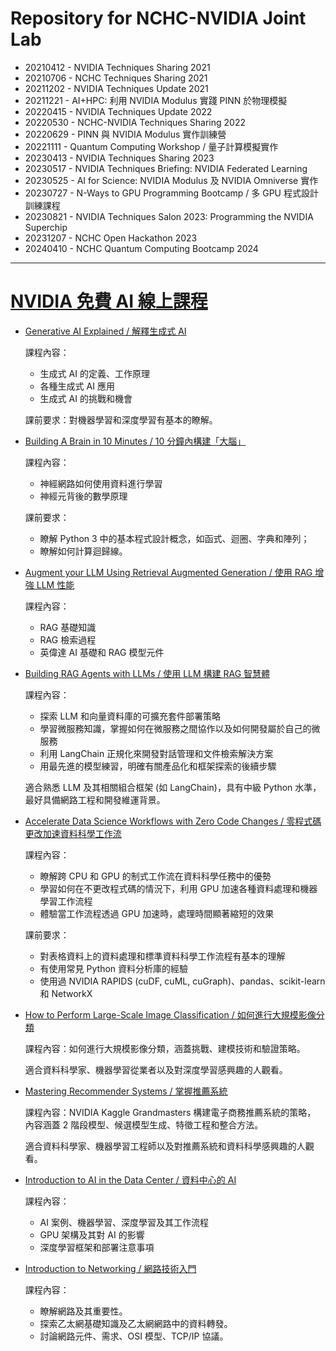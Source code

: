 # Repository for NCHC-NVIDIA Joint Lab

 -  20210412 - NVIDIA Techniques Sharing 2021
 -  20210706 - NCHC Techniques Sharing 2021
 -  20211202 - NVIDIA Techniques Update 2021
 -  20211221 - AI+HPC: 利用 NVIDIA Modulus 實踐 PINN 於物理模擬
 -  20220415 - NVIDIA Techniques Update 2022
 -  20220530 - NCHC-NVIDIA Techniques Sharing 2022
 -  20220629 - PINN 與 NVIDIA Modulus 實作訓練營
 -  20221111 - Quantum Computing Workshop / 量子計算模擬實作
 -  20230413 - NVIDIA Techniques Sharing 2023
 -  20230517 - NVIDIA Techniques Briefing: NVIDIA Federated Learning
 -  20230525 - AI for Science: NVIDIA Modulus 及 NVIDIA Omniverse 實作
 -  20230727 - N-Ways to GPU Programming Bootcamp / 多 GPU 程式設計訓練課程
 -  20230821 - NVIDIA Techniques Salon 2023: Programming the NVIDIA Superchip
 -  20231207 - NCHC Open Hackathon 2023
 -  20240410 - NCHC Quantum Computing Bootcamp 2024

---

# [NVIDIA 免費 AI 線上課程](https://twitter.com/heyshrutimishra/status/1771206798881825005)

 -  [Generative AI Explained / 解釋生成式 AI](https://learn.nvidia.com/courses/course-detail?course_id=course-v1:DLI+S-FX-07+V1)

    課程內容：
     -  生成式 AI 的定義、工作原理
     -  各種生成式 AI 應用
     -  生成式 AI 的挑戰和機會

    課前要求：對機器學習和深度學習有基本的瞭解。

 -  [Building A Brain in 10 Minutes / 10 分鐘內構建「大腦」](https://learn.nvidia.com/courses/course-detail?course_id=course-v1:DLI+T-FX-01+V1)

    課程內容：
     -  神經網路如何使用資料進行學習
     -  神經元背後的數學原理

    課前要求：
     -  瞭解 Python 3 中的基本程式設計概念，如函式、迴圈、字典和陣列；
     -  瞭解如何計算迴歸線。

 -  [Augment your LLM Using Retrieval Augmented Generation / 使用 RAG 增強 LLM 性能](https://learn.nvidia.com/courses/course-detail?course_id=course-v1:NVIDIA+S-FX-16+v1)

    課程內容：
     -  RAG 基礎知識
     -  RAG 檢索過程
     -  英偉達 AI 基礎和 RAG 模型元件

 -  [Building RAG Agents with LLMs / 使用 LLM 構建 RAG 智慧體](https://learn.nvidia.com/courses/course-detail?course_id=course-v1:DLI+S-FX-15+V1)

    課程內容：
     -  探索 LLM 和向量資料庫的可擴充套件部署策略
     -  學習微服務知識，掌握如何在微服務之間協作以及如何開發屬於自己的微服務
     -  利用 LangChain 正規化來開發對話管理和文件檢索解決方案
     -  用最先進的模型練習，明確有關產品化和框架探索的後續步驟

    適合熟悉 LLM 及其相關組合框架 (如 LangChain)，具有中級 Python 水準，最好具備網路工程和開發維運背景。

 -  [Accelerate Data Science Workflows with Zero Code Changes / 零程式碼更改加速資料科學工作流](https://learn.nvidia.com/courses/course-detail?course_id=course-v1:DLI+T-DS-03+V1)

    課程內容：
     -  瞭解跨 CPU 和 GPU 的制式工作流在資料科學任務中的優勢
     -  學習如何在不更改程式碼的情況下，利用 GPU 加速各種資料處理和機器學習工作流程
     -  體驗當工作流程透過 GPU 加速時，處理時間顯著縮短的效果

    課前要求：
     -  對表格資料上的資料處理和標準資料科學工作流程有基本的理解
     -  有使用常見 Python 資料分析庫的經驗
     -  使用過 NVIDIA RAPIDS (cuDF, cuML, cuGraph)、pandas、scikit-learn 和 NetworkX
    
 -  [How to Perform Large-Scale Image Classification / 如何進行大規模影像分類](https://www.classcentral.com/course/youtube-grandmaster-series-how-to-perform-large-scale-image-classification-130184)

    課程內容：如何進行大規模影像分類，涵蓋挑戰、建模技術和驗證策略。

    適合資料科學家、機器學習從業者以及對深度學習感興趣的人觀看。

 -  [Mastering Recommender Systems / 掌握推薦系統](https://www.classcentral.com/course/youtube-grandmaster-series-mastering-recommender-systems-184298)

    課程內容：NVIDIA Kaggle Grandmasters 構建電子商務推薦系統的策略， 內容涵蓋 2 階段模型、候選模型生成、特徵工程和整合方法。

    適合資料科學家、機器學習工程師以及對推薦系統和資料科學感興趣的人觀看。

 -  [Introduction to AI in the Data Center / 資料中心的 AI](https://www.coursera.org/learn/introduction-ai-data-center)

    課程內容：
     -  AI 案例、機器學習、深度學習及其工作流程
     -  GPU 架構及其對 AI 的影響
     -  深度學習框架和部署注意事項

 -  [Introduction to Networking / 網路技術入門](https://www.coursera.org/learn/introduction-to-networking-nvidia)

    課程內容：
     -  瞭解網路及其重要性。
     -  探索乙太網基礎知識及乙太網網路中的資料轉發。
     -  討論網路元件、需求、OSI 模型、TCP/IP 協議。

<!--
  vim:ic noet norl wrap sw=8 ts=8 sts=8 ft=markdown:
  -->
